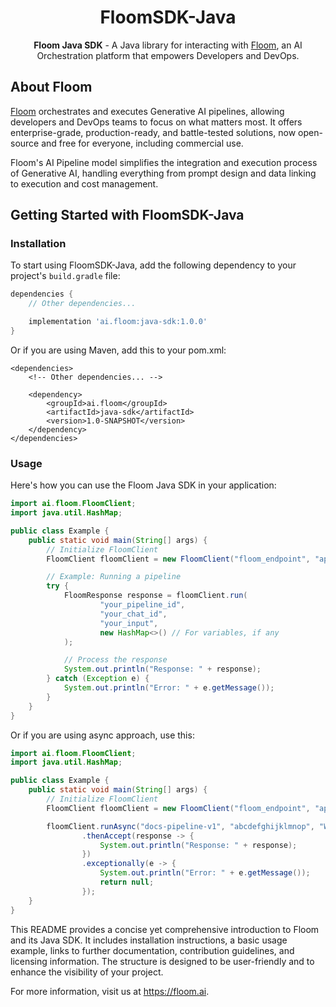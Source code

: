 <div align="center">

# FloomSDK-Java

**Floom Java SDK** - A Java library for interacting with [Floom](https://floom.ai), an AI Orchestration platform that empowers Developers and DevOps.

</div>

## About Floom

[Floom](https://floom.ai) orchestrates and executes Generative AI pipelines, allowing developers and DevOps teams to focus on what matters most. It offers enterprise-grade, production-ready, and battle-tested solutions, now open-source and free for everyone, including commercial use.

Floom's AI Pipeline model simplifies the integration and execution process of Generative AI, handling everything from prompt design and data linking to execution and cost management.

## Getting Started with FloomSDK-Java

### Installation

To start using FloomSDK-Java, add the following dependency to your project's `build.gradle` file:

```gradle
dependencies {
    // Other dependencies...

    implementation 'ai.floom:java-sdk:1.0.0'
}
```
Or if you are using Maven, add this to your pom.xml:

```pomxml
<dependencies>
    <!-- Other dependencies... -->

    <dependency>
        <groupId>ai.floom</groupId>
        <artifactId>java-sdk</artifactId>
        <version>1.0-SNAPSHOT</version>
    </dependency>
</dependencies>
```

### Usage
Here's how you can use the Floom Java SDK in your application:

```java
import ai.floom.FloomClient;
import java.util.HashMap;

public class Example {
    public static void main(String[] args) {
        // Initialize FloomClient
        FloomClient floomClient = new FloomClient("floom_endpoint", "api_key");

        // Example: Running a pipeline
        try {
            FloomResponse response = floomClient.run(
                    "your_pipeline_id",
                    "your_chat_id",
                    "your_input",
                    new HashMap<>() // For variables, if any
            );

            // Process the response
            System.out.println("Response: " + response);
        } catch (Exception e) {
            System.out.println("Error: " + e.getMessage());
        }
    }
}

```
Or if you are using async approach, use this:

```java
import ai.floom.FloomClient;
import java.util.HashMap;

public class Example {
    public static void main(String[] args) {
        // Initialize FloomClient
        FloomClient floomClient = new FloomClient("floom_endpoint", "api_key");

        floomClient.runAsync("docs-pipeline-v1", "abcdefghijklmnop", "Who was the first US president?", null)
                .thenAccept(response -> {
                    System.out.println("Response: " + response);
                })
                .exceptionally(e -> {
                    System.out.println("Error: " + e.getMessage());
                    return null;
                });
    }
}

```
This README provides a concise yet comprehensive introduction to Floom and its Java SDK. It includes installation instructions, a basic usage example, links to further documentation, contribution guidelines, and licensing information. The structure is designed to be user-friendly and to enhance the visibility of your project.

For more information, visit us at https://floom.ai.



